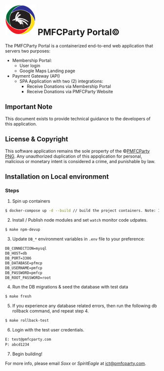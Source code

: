 # <img src="images/pmfcp_logo.svg" width="100px" height="100px"> PMFCParty Portal&copy;

The PMFCParty Portal is a containerized end-to-end web application that servers two purposes:
- Membership Portal:
  - User login
  - Google Maps Landing page
- Payment Gateway (API)
  - SPA Application with two (2) integrations:
    - Receive Donations via Membership Portal
    - Receive Donations via PMFCParty Website
## Important Note
This document exists to provide technical guidance to the developers of this application.

## License & Copyright
This software application remains the sole property of the &copy;[PMFCParty PNG](https://www.pmfcparty.com/home).
Any unauthorized duplication of this appqlication for personal, malicious or monetary intent is considered a crime, and punishable by law.

## Installation on Local environment
### Steps
1. Spin up containers
```bash
$ docker-compose up -d --build // build the project containers. Note: In Dev, run once or everytime the containers need to be respawned.
```
2. Install / Publish node modules and set `watch` monitor code udpates.
```bash
$ make npm-devup
```
3. Update `DB_*` environment variables in `.env` file to your preference:
```
DB_CONNECTION=mysql
DB_HOST=db
DB_PORT=3306
DB_DATABASE=pfmcp
DB_USERNAME=pmfcp
DB_PASSWORD=pmfcp
DB_ROOT_PASSWORD=root
``` 
4. Run the DB migrations & seed the database with test data
```bash
$ make fresh
```
5. If you experience any database related errors, then run the following db rollback command, and repeat step 4.
```bash
$ make rollback-test
```
6. Login with the test user credentials.
```bash
E: test@pmfcparty.com
P: abcd1234
````
7. Begin building!

For more info, please email _Soxx_ or _SpiritEagle_ at ict@pmfcparty.com.
